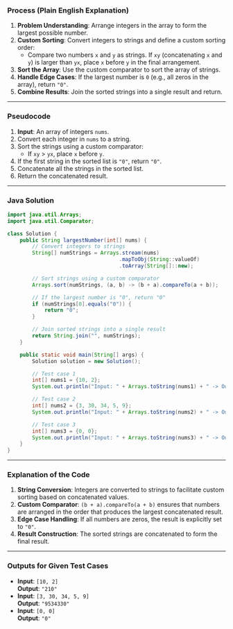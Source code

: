 ### Process (Plain English Explanation)

1. **Problem Understanding**: Arrange integers in the array to form the largest possible number.
2. **Custom Sorting**: Convert integers to strings and define a custom sorting order:
   - Compare two numbers `x` and `y` as strings. If `xy` (concatenating `x` and `y`) is larger than `yx`, place `x` before `y` in the final arrangement.
3. **Sort the Array**: Use the custom comparator to sort the array of strings.
4. **Handle Edge Cases**: If the largest number is `0` (e.g., all zeros in the array), return `"0"`.
5. **Combine Results**: Join the sorted strings into a single result and return.

---

### Pseudocode

1. **Input**: An array of integers `nums`.
2. Convert each integer in `nums` to a string.
3. Sort the strings using a custom comparator:
   - If `xy` > `yx`, place `x` before `y`.
4. If the first string in the sorted list is `"0"`, return `"0"`.
5. Concatenate all the strings in the sorted list.
6. Return the concatenated result.

---

### Java Solution

```java
import java.util.Arrays;
import java.util.Comparator;

class Solution {
    public String largestNumber(int[] nums) {
        // Convert integers to strings
        String[] numStrings = Arrays.stream(nums)
                                    .mapToObj(String::valueOf)
                                    .toArray(String[]::new);

        // Sort strings using a custom comparator
        Arrays.sort(numStrings, (a, b) -> (b + a).compareTo(a + b));

        // If the largest number is "0", return "0"
        if (numStrings[0].equals("0")) {
            return "0";
        }

        // Join sorted strings into a single result
        return String.join("", numStrings);
    }

    public static void main(String[] args) {
        Solution solution = new Solution();

        // Test case 1
        int[] nums1 = {10, 2};
        System.out.println("Input: " + Arrays.toString(nums1) + " -> Output: " + solution.largestNumber(nums1));

        // Test case 2
        int[] nums2 = {3, 30, 34, 5, 9};
        System.out.println("Input: " + Arrays.toString(nums2) + " -> Output: " + solution.largestNumber(nums2));

        // Test case 3
        int[] nums3 = {0, 0};
        System.out.println("Input: " + Arrays.toString(nums3) + " -> Output: " + solution.largestNumber(nums3));
    }
}
```

---

### Explanation of the Code

1. **String Conversion**: Integers are converted to strings to facilitate custom sorting based on concatenated values.
2. **Custom Comparator**: `(b + a).compareTo(a + b)` ensures that numbers are arranged in the order that produces the largest concatenated result.
3. **Edge Case Handling**: If all numbers are zeros, the result is explicitly set to `"0"`.
4. **Result Construction**: The sorted strings are concatenated to form the final result.

---

### Outputs for Given Test Cases
- **Input**: `[10, 2]`  
  **Output**: `"210"`
- **Input**: `[3, 30, 34, 5, 9]`  
  **Output**: `"9534330"`
- **Input**: `[0, 0]`  
  **Output**: `"0"`